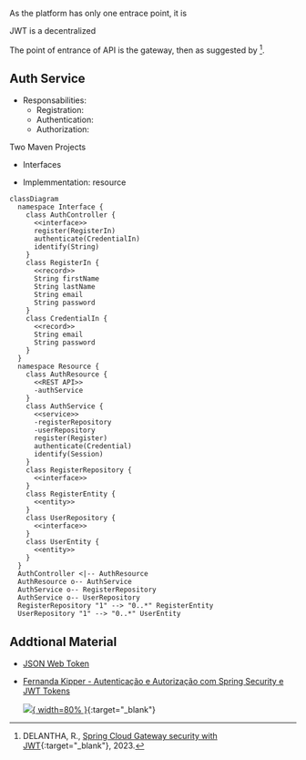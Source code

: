 
As the platform has only one entrace point, it is

JWT is a decentralized 

The point of entrance of API is the gateway, then as suggested by [^5].

## Auth Service

- Responsabilities:
    - Registration:
    - Authentication:
    - Authorization:


Two Maven Projects

- Interfaces

- Implemmentation: resource

``` mermaid
classDiagram
  namespace Interface {
    class AuthController {
      <<interface>>
      register(RegisterIn)
      authenticate(CredentialIn)
      identify(String)
    }
    class RegisterIn {
      <<record>>
      String firstName
      String lastName
      String email
      String password
    }
    class CredentialIn {
      <<record>>
      String email
      String password
    }
  }
  namespace Resource {
    class AuthResource {
      <<REST API>>
      -authService
    }
    class AuthService {
      <<service>>
      -registerRepository
      -userRepository
      register(Register)
      authenticate(Credential)
      identify(Session)
    }
    class RegisterRepository {
      <<interface>>
    }
    class RegisterEntity {
      <<entity>>
    }
    class UserRepository {
      <<interface>>
    }
    class UserEntity {
      <<entity>>
    }
  }
  AuthController <|-- AuthResource
  AuthResource o-- AuthService
  AuthService o-- RegisterRepository
  AuthService o-- UserRepository
  RegisterRepository "1" --> "0..*" RegisterEntity
  UserRepository "1" --> "0..*" UserEntity
```


## Addtional Material

- [JSON Web Token](./jwt.md)

- <a href="https://www.youtube.com/watch?v=5w-YCcOjPD0" target="_blank">Fernanda Kipper - Autenticação e Autorização com Spring Security e JWT Tokens</a></i>

    [![](https://img.youtube.com/vi/5w-YCcOjPD0/0.jpg){ width=80% }](https://www.youtube.com/watch?v=5w-YCcOjPD0){:target="_blank"}


[^5]: DELANTHA, R., [Spring Cloud Gateway security with JWT](https://medium.com/@rajithgama/spring-cloud-gateway-security-with-jwt-23045ba59b8a){:target="_blank"}, 2023.
